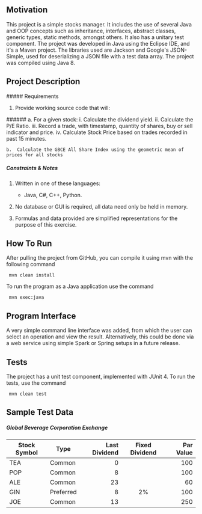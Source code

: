 ## Motivation

This project is a simple stocks manager. It includes the use of several Java and OOP concepts such as inheritance, interfaces, abstract classes, generic types, static methods, amongst others. It also has a unitary test component.
The project was developed in Java using the Eclipse IDE, and it's a Maven project. The libraries used are Jackson and Google's JSON-Simple, used for deserializing a JSON file with a test data array.
The project was compiled using Java 8.

## Project Description

##### Requirements

1.	Provide working source code that will:

###### a.	For a given stock:
        i.    Calculate the dividend yield.
        ii. Calculate the P/E Ratio.
        iii.  Record a trade, with timestamp, quantity of shares, buy or sell indicator and price.
        iv.   Calculate Stock Price based on trades recorded in past 15 minutes.

    b.	Calculate the GBCE All Share Index using the geometric mean of prices for all stocks

##### Constraints & Notes

1.	Written in one of these languages:
    
    * Java, C#, C++, Python.
    
2.	No database or GUI is required, all data need only be held in memory.

3.	Formulas and data provided are simplified representations for the purpose of this exercise.

## How To Run

After pulling the project from GitHub, you can compile it using mvn with the following command

     mvn clean install

To run the program as a Java application use the command

     mvn exec:java

## Program Interface

A very simple command line interface was added, from which the user can select an operation and view the result. Alternatively, this could be done via a web service using simple Spark or Spring setups in a future release.

## Tests

The project has a unit test component, implemented with JUnit 4. To run the tests, use the command

     mvn clean test

## Sample Test Data

##### Global Beverage Corporation Exchange

Stock Symbol  | Type | Last Dividend | Fixed Dividend | Par Value
------------- | ---- | ------------: | :------------: | --------: 
TEA           | Common    | 0  |    | 100
POP           | Common    | 8  |    | 100
ALE           | Common    | 23 |    | 60
GIN           | Preferred | 8  | 2% | 100
JOE           | Common    | 13 |    | 250
